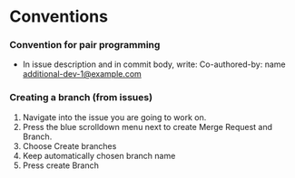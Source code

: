 # Conventions

### Convention for pair programming

- In issue description and in commit body, write:
Co-authored-by: name <additional-dev-1@example.com>

### Creating a branch (from issues)

1) Navigate into the issue you are going to work on.
2) Press the blue scrolldown menu next to create Merge Request and Branch.
3) Choose Create branches
4) Keep automatically chosen branch name
5) Press create Branch
